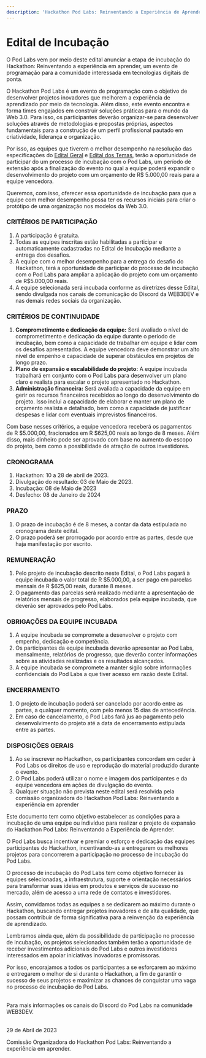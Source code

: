 ```yaml
---
description: 'Hackathon Pod Labs: Reinventando a Experiência de Aprender'
---
```


# Edital de Incubação

O Pod Labs vem por meio deste edital anunciar a etapa de incubação do Hackathon: Reinventando a experiência em aprender, um evento de programação para a comunidade interessada em tecnologias digitais de ponta. &#x20;

O Hackathon Pod Labs é um evento de programação com o objetivo de desenvolver projetos inovadores que melhorem a experiência de aprendizado por meio da tecnologia. Além disso, este evento encontra e forma times engajados em construir soluções práticas para o mundo da Web 3.0. Para isso, os participantes deverão organizar-se para desenvolver soluções através de metodologias e propostas próprias, aspectos fundamentais para a construção de um perfil profissional pautado em criatividade, liderança e organização. &#x20;

Por isso, as equipes que tiverem o melhor desempenho na resolução das especificações do [Edital Geral](edital-geral.md) e [Edital dos Temas](edital-dos-temas.md), terão a oportunidade de participar do um processo de incubação com o Pod Labs, um período de extensão após a finalização do evento no qual a equipe poderá expandir o desenvolvimento do projeto com um orçamento de R$ 5.000,00 reais para a equipe vencedora.

Queremos, com isso, oferecer essa oportunidade de incubação para que a equipe com melhor desempenho possa ter os recursos iniciais para criar o protótipo de uma organização nos modelos da Web 3.0.

### CRITÉRIOS DE PARTICIPAÇÃO

1. A participação é gratuita.
2. Todas as equipes inscritas estão habilitadas a participar e automaticamente cadastradas no Edital de Incubação mediante a entrega dos desafios.&#x20;
3. A equipe com o melhor desempenho para a entrega do desafio do Hackathon, terá a oportunidade de participar do processo de incubação com o Pod Labs para ampliar a aplicação do projeto com um orçamento de R$5.000,00 reais.
4. A equipe selecionada será incubada conforme as diretrizes desse Edital, sendo divulgada nos canais de comunicação do Discord da WEB3DEV e nas demais redes sociais da organização.&#x20;

### CRITÉRIOS DE CONTINUIDADE

1. **Comprometimento e dedicação da equipe:** Será avaliado o nível de comprometimento e dedicação da equipe durante o período de incubação, bem como a capacidade de trabalhar em equipe e lidar com os desafios apresentados. A equipe vencedora deve demonstrar um alto nível de empenho e capacidade de superar obstáculos em projetos de longo prazo.
2. **Plano de expansão e escalabilidade do projeto:** A equipe incubada trabalhará em conjunto com o Pod Labs para desenvolver um plano claro e realista para escalar o projeto apresentado no Hackathon.
3. **Administração financeira:** Será avaliada a capacidade da equipe em gerir os recursos financeiros recebidos ao longo do desenvolvimento do projeto. Isso inclui a capacidade de elaborar e manter um plano de orçamento realista e detalhado, bem como a capacidade de justificar despesas e lidar com eventuais imprevistos financeiros.

Com base nesses critérios, a equipe vencedora receberá os pagamentos de R $5.000,00, fracionados em R $625,00 reais ao longo de 8 meses. Além disso, mais dinheiro pode ser aprovado com base no aumento do escopo do projeto, bem como a possibilidade de atração de outros investidores.

### CRONOGRAMA

1. Hackathon: 10 a 28 de abril de 2023.
2. Divulgação do resultado: 03 de Maio de 2023.
3. Incubação: 08 de Maio de 2023&#x20;
4. Desfecho: 08 de Janeiro de 2024

### PRAZO

1. &#x20;O prazo de incubação é de 8 meses, a contar da data estipulada no cronograma deste edital.
2. &#x20;O prazo poderá ser prorrogado por acordo entre as partes, desde que haja manifestação por escrito.

### REMUNERAÇÃO

1. Pelo projeto de incubação descrito neste Edital, o Pod Labs pagará à equipe incubada o valor total de R $5.000,00, a ser pago em parcelas mensais de R $625,00 reais, durante 8 meses.
2. O pagamento das parcelas será realizado mediante a apresentação de relatórios mensais de progresso, elaborados pela equipe incubada, que deverão ser aprovados pelo Pod Labs.

### OBRIGAÇÕES DA EQUIPE INCUBADA

1. A equipe incubada se compromete a desenvolver o projeto com empenho, dedicação e competência.
2. Os participantes da equipe incubada deverão apresentar ao Pod Labs, mensalmente, relatórios de progresso, que deverão conter informações sobre as atividades realizadas e os resultados alcançados.
3. A equipe incubada se compromete a manter sigilo sobre informações confidenciais do Pod Labs a que tiver acesso em razão deste Edital.

### ENCERRAMENTO

1. O projeto de incubação poderá ser cancelado por acordo entre as partes, a qualquer momento, com pelo menos 15 dias de antecedência.
2. Em caso de cancelamento, o Pod Labs fará jus ao pagamento pelo desenvolvimento do projeto até a data de encerramento estipulada entre as partes.

### DISPOSIÇÕES GERAIS

1. Ao se inscrever no Hackathon, os participantes concordam em ceder à Pod Labs os direitos de uso e reprodução do material produzido durante o evento.
2. O Pod Labs poderá utilizar o nome e imagem dos participantes e da equipe vencedora em ações de divulgação do evento.
3. Qualquer situação não prevista neste edital será resolvida pela comissão organizadora do Hackathon Pod Labs: Reinventando a experiência em aprender

Este documento tem como objetivo estabelecer as condições para a incubação de uma equipe ou indivíduo para realizar o projeto de expansão do Hackathon Pod Labs: Reinventando a Experiência de Aprender.

O Pod Labs busca incentivar e premiar o esforço e dedicação das equipes participantes do Hackathon, incentivando-as a entregarem os melhores projetos para concorrerem a participação no processo de incubação do Pod Labs.

O processo de incubação do Pod Labs tem como objetivo fornecer às equipes selecionadas, a infraestrutura, suporte e orientação necessários para transformar suas ideias em produtos e serviços de sucesso no mercado, além de acesso a uma rede de contatos e investidores.

Assim, convidamos todas as equipes a se dedicarem ao máximo durante o Hackathon, buscando entregar projetos inovadores e de alta qualidade, que possam contribuir de forma significativa para a reinvenção da experiência de aprendizado.

Lembramos ainda que, além da possibilidade de participação no processo de incubação, os projetos selecionados também terão a oportunidade de receber investimentos adicionais do Pod Labs e outros investidores interessados em apoiar iniciativas inovadoras e promissoras.

Por isso, encorajamos a todos os participantes a se esforçarem ao máximo e entregarem o melhor de si durante o Hackathon, a fim de garantir o sucesso de seus projetos e maximizar as chances de conquistar uma vaga no processo de incubação do Pod Labs.

\
Para mais informações os canais do Discord do Pod Labs na comunidade WEB3DEV.

\
29 de Abril de 2023

Comissão Organizadora do Hackathon Pod Labs: Reinventando a experiência em aprender.
